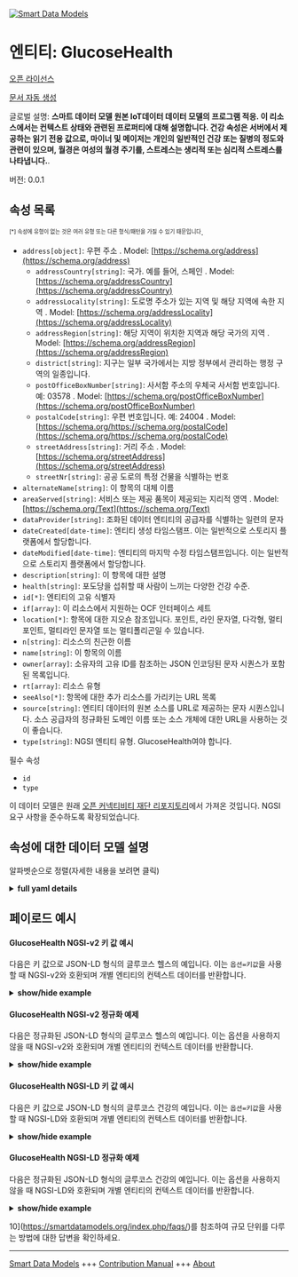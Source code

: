 <!-- 10-Header -->  
[![Smart Data Models](https://smartdatamodels.org/wp-content/uploads/2022/01/SmartDataModels_logo.png "Logo")](https://smartdatamodels.org)  
엔티티: GlucoseHealth  
==================<!-- /10-Header -->  
<!-- 15-License -->  
[오픈 라이선스](https://github.com/smart-data-models//dataModel.OCF/blob/master/GlucoseHealth/LICENSE.md)  
[문서 자동 생성](https://docs.google.com/presentation/d/e/2PACX-1vTs-Ng5dIAwkg91oTTUdt8ua7woBXhPnwavZ0FxgR8BsAI_Ek3C5q97Nd94HS8KhP-r_quD4H0fgyt3/pub?start=false&loop=false&delayms=3000#slide=id.gb715ace035_0_60)  
<!-- /15-License -->  
<!-- 20-Description -->  
글로벌 설명: **스마트 데이터 모델 원본 IoT데이터 데이터 모델의 프로그램 적응. 이 리소스에서는 컨텍스트 상태와 관련된 프로퍼티에 대해 설명합니다. 건강 속성은 서버에서 제공하는 읽기 전용 값으로, 마이너 및 메이저는 개인의 일반적인 건강 또는 질병의 정도와 관련이 있으며, 월경은 여성의 월경 주기를, 스트레스는 생리적 또는 심리적 스트레스를 나타냅니다.**.  
버전: 0.0.1  
<!-- /20-Description -->  
<!-- 30-PropertiesList -->  

## 속성 목록  

<sup><sub>[*] 속성에 유형이 없는 것은 여러 유형 또는 다른 형식/패턴을 가질 수 있기 때문입니다</sub></sup>.  
- `address[object]`: 우편 주소  . Model: [https://schema.org/address](https://schema.org/address)	- `addressCountry[string]`: 국가. 예를 들어, 스페인  . Model: [https://schema.org/addressCountry](https://schema.org/addressCountry)  
	- `addressLocality[string]`: 도로명 주소가 있는 지역 및 해당 지역에 속한 지역  . Model: [https://schema.org/addressLocality](https://schema.org/addressLocality)  
	- `addressRegion[string]`: 해당 지역이 위치한 지역과 해당 국가의 지역  . Model: [https://schema.org/addressRegion](https://schema.org/addressRegion)  
	- `district[string]`: 지구는 일부 국가에서는 지방 정부에서 관리하는 행정 구역의 일종입니다.    
	- `postOfficeBoxNumber[string]`: 사서함 주소의 우체국 사서함 번호입니다. 예: 03578  . Model: [https://schema.org/postOfficeBoxNumber](https://schema.org/postOfficeBoxNumber)  
	- `postalCode[string]`: 우편 번호입니다. 예: 24004  . Model: [https://schema.org/https://schema.org/postalCode](https://schema.org/https://schema.org/postalCode)  
	- `streetAddress[string]`: 거리 주소  . Model: [https://schema.org/streetAddress](https://schema.org/streetAddress)  
	- `streetNr[string]`: 공공 도로의 특정 건물을 식별하는 번호    
- `alternateName[string]`: 이 항목의 대체 이름  - `areaServed[string]`: 서비스 또는 제공 품목이 제공되는 지리적 영역  . Model: [https://schema.org/Text](https://schema.org/Text)- `dataProvider[string]`: 조화된 데이터 엔티티의 공급자를 식별하는 일련의 문자  - `dateCreated[date-time]`: 엔티티 생성 타임스탬프. 이는 일반적으로 스토리지 플랫폼에서 할당합니다.  - `dateModified[date-time]`: 엔티티의 마지막 수정 타임스탬프입니다. 이는 일반적으로 스토리지 플랫폼에서 할당합니다.  - `description[string]`: 이 항목에 대한 설명  - `health[string]`: 포도당을 섭취할 때 사람이 느끼는 다양한 건강 수준.  - `id[*]`: 엔티티의 고유 식별자  - `if[array]`: 이 리소스에서 지원하는 OCF 인터페이스 세트  - `location[*]`: 항목에 대한 지오숀 참조입니다. 포인트, 라인 문자열, 다각형, 멀티포인트, 멀티라인 문자열 또는 멀티폴리곤일 수 있습니다.  - `n[string]`: 리소스의 친근한 이름  - `name[string]`: 이 항목의 이름  - `owner[array]`: 소유자의 고유 ID를 참조하는 JSON 인코딩된 문자 시퀀스가 포함된 목록입니다.  - `rt[array]`: 리소스 유형  - `seeAlso[*]`: 항목에 대한 추가 리소스를 가리키는 URL 목록  - `source[string]`: 엔티티 데이터의 원본 소스를 URL로 제공하는 문자 시퀀스입니다. 소스 공급자의 정규화된 도메인 이름 또는 소스 개체에 대한 URL을 사용하는 것이 좋습니다.  - `type[string]`: NGSI 엔티티 유형. GlucoseHealth여야 합니다.  <!-- /30-PropertiesList -->  
<!-- 35-RequiredProperties -->  
필수 속성  
- `id`  - `type`  <!-- /35-RequiredProperties -->  
<!-- 40-RequiredProperties -->  
이 데이터 모델은 원래 [오픈 커넥티비티 재단 리포지토리](https://github.com/openconnectivityfoundation/IoTDataModels)에서 가져온 것입니다. NGSI 요구 사항을 준수하도록 확장되었습니다.  
<!-- /40-RequiredProperties -->  
<!-- 50-DataModelHeader -->  
## 속성에 대한 데이터 모델 설명  
알파벳순으로 정렬(자세한 내용을 보려면 클릭)  
<!-- /50-DataModelHeader -->  
<!-- 60-ModelYaml -->  
<details><summary><strong>full yaml details</strong></summary>    
```yaml  
GlucoseHealth:    
  description: Smart Data Models Program adaptation of the original IoTData data Models. This Resource describes the Properties associated with context health. The health Property is a read-only value that is provided by the Server where minor and major are related to the general health or the level of illness of the person; menses refers to the female menstrual cycle; stress refers to physiological or psychological stress.    
  properties:    
    address:    
      description: The mailing address    
      properties:    
        addressCountry:    
          description: 'The country. For example, Spain'    
          type: string    
          x-ngsi:    
            model: https://schema.org/addressCountry    
            type: Property    
        addressLocality:    
          description: 'The locality in which the street address is, and which is in the region'    
          type: string    
          x-ngsi:    
            model: https://schema.org/addressLocality    
            type: Property    
        addressRegion:    
          description: 'The region in which the locality is, and which is in the country'    
          type: string    
          x-ngsi:    
            model: https://schema.org/addressRegion    
            type: Property    
        district:    
          description: 'A district is a type of administrative division that, in some countries, is managed by the local government'    
          type: string    
          x-ngsi:    
            type: Property    
        postOfficeBoxNumber:    
          description: 'The post office box number for PO box addresses. For example, 03578'    
          type: string    
          x-ngsi:    
            model: https://schema.org/postOfficeBoxNumber    
            type: Property    
        postalCode:    
          description: 'The postal code. For example, 24004'    
          type: string    
          x-ngsi:    
            model: https://schema.org/https://schema.org/postalCode    
            type: Property    
        streetAddress:    
          description: The street address    
          type: string    
          x-ngsi:    
            model: https://schema.org/streetAddress    
            type: Property    
        streetNr:    
          description: Number identifying a specific property on a public street    
          type: string    
          x-ngsi:    
            type: Property    
      type: object    
      x-ngsi:    
        model: https://schema.org/address    
        type: Property    
    alternateName:    
      description: An alternative name for this item    
      type: string    
      x-ngsi:    
        type: Property    
    areaServed:    
      description: The geographic area where a service or offered item is provided    
      type: string    
      x-ngsi:    
        model: https://schema.org/Text    
        type: Property    
    dataProvider:    
      description: A sequence of characters identifying the provider of the harmonised data entity    
      type: string    
      x-ngsi:    
        type: Property    
    dateCreated:    
      description: Entity creation timestamp. This will usually be allocated by the storage platform    
      format: date-time    
      type: string    
      x-ngsi:    
        type: Property    
    dateModified:    
      description: Timestamp of the last modification of the entity. This will usually be allocated by the storage platform    
      format: date-time    
      type: string    
      x-ngsi:    
        type: Property    
    description:    
      description: A description of this item    
      type: string    
      x-ngsi:    
        type: Property    
    health:    
      description: The various levels of health a person feels when taking a glucose.    
      enum:    
        - minor    
        - major    
        - menses    
        - stress    
        - none    
      readOnly: true    
      type: string    
      x-ngsi:    
        type: Property    
    id:    
      anyOf:    
        - description: Identifier format of any NGSI entity    
          maxLength: 256    
          minLength: 1    
          pattern: ^[\w\-\.\{\}\$\+\*\[\]`|~^@!,:\\]+$    
          type: string    
          x-ngsi:    
            type: Property    
        - description: Identifier format of any NGSI entity    
          format: uri    
          type: string    
          x-ngsi:    
            type: Property    
      description: Unique identifier of the entity    
      x-ngsi:    
        type: Property    
    if:    
      description: The OCF Interface set supported by this Resource    
      items:    
        enum:    
          - oic.if.s    
          - oic.if.baseline    
        maxLength: 64    
        type: string    
      minItems: 1    
      readOnly: true    
      type: array    
      uniqueItems: true    
      x-ngsi:    
        type: Property    
    location:    
      description: 'Geojson reference to the item. It can be Point, LineString, Polygon, MultiPoint, MultiLineString or MultiPolygon'    
      oneOf:    
        - description: Geojson reference to the item. Point    
          properties:    
            bbox:    
              items:    
                type: number    
              minItems: 4    
              type: array    
            coordinates:    
              items:    
                type: number    
              minItems: 2    
              type: array    
            type:    
              enum:    
                - Point    
              type: string    
          required:    
            - type    
            - coordinates    
          title: GeoJSON Point    
          type: object    
          x-ngsi:    
            type: GeoProperty    
        - description: Geojson reference to the item. LineString    
          properties:    
            bbox:    
              items:    
                type: number    
              minItems: 4    
              type: array    
            coordinates:    
              items:    
                items:    
                  type: number    
                minItems: 2    
                type: array    
              minItems: 2    
              type: array    
            type:    
              enum:    
                - LineString    
              type: string    
          required:    
            - type    
            - coordinates    
          title: GeoJSON LineString    
          type: object    
          x-ngsi:    
            type: GeoProperty    
        - description: Geojson reference to the item. Polygon    
          properties:    
            bbox:    
              items:    
                type: number    
              minItems: 4    
              type: array    
            coordinates:    
              items:    
                items:    
                  items:    
                    type: number    
                  minItems: 2    
                  type: array    
                minItems: 4    
                type: array    
              type: array    
            type:    
              enum:    
                - Polygon    
              type: string    
          required:    
            - type    
            - coordinates    
          title: GeoJSON Polygon    
          type: object    
          x-ngsi:    
            type: GeoProperty    
        - description: Geojson reference to the item. MultiPoint    
          properties:    
            bbox:    
              items:    
                type: number    
              minItems: 4    
              type: array    
            coordinates:    
              items:    
                items:    
                  type: number    
                minItems: 2    
                type: array    
              type: array    
            type:    
              enum:    
                - MultiPoint    
              type: string    
          required:    
            - type    
            - coordinates    
          title: GeoJSON MultiPoint    
          type: object    
          x-ngsi:    
            type: GeoProperty    
        - description: Geojson reference to the item. MultiLineString    
          properties:    
            bbox:    
              items:    
                type: number    
              minItems: 4    
              type: array    
            coordinates:    
              items:    
                items:    
                  items:    
                    type: number    
                  minItems: 2    
                  type: array    
                minItems: 2    
                type: array    
              type: array    
            type:    
              enum:    
                - MultiLineString    
              type: string    
          required:    
            - type    
            - coordinates    
          title: GeoJSON MultiLineString    
          type: object    
          x-ngsi:    
            type: GeoProperty    
        - description: Geojson reference to the item. MultiLineString    
          properties:    
            bbox:    
              items:    
                type: number    
              minItems: 4    
              type: array    
            coordinates:    
              items:    
                items:    
                  items:    
                    items:    
                      type: number    
                    minItems: 2    
                    type: array    
                  minItems: 4    
                  type: array    
                type: array    
              type: array    
            type:    
              enum:    
                - MultiPolygon    
              type: string    
          required:    
            - type    
            - coordinates    
          title: GeoJSON MultiPolygon    
          type: object    
          x-ngsi:    
            type: GeoProperty    
      x-ngsi:    
        type: GeoProperty    
    n:    
      description: Friendly name of the Resource    
      maxLength: 64    
      readOnly: true    
      type: string    
      x-ngsi:    
        type: Property    
    name:    
      description: The name of this item    
      type: string    
      x-ngsi:    
        type: Property    
    owner:    
      description: A List containing a JSON encoded sequence of characters referencing the unique Ids of the owner(s)    
      items:    
        anyOf:    
          - description: Identifier format of any NGSI entity    
            maxLength: 256    
            minLength: 1    
            pattern: ^[\w\-\.\{\}\$\+\*\[\]`|~^@!,:\\]+$    
            type: string    
            x-ngsi:    
              type: Property    
          - description: Identifier format of any NGSI entity    
            format: uri    
            type: string    
            x-ngsi:    
              type: Property    
        description: Unique identifier of the entity    
        x-ngsi:    
          type: Property    
      type: array    
      x-ngsi:    
        type: Property    
    rt:    
      description: Resource Type    
      items:    
        enum:    
          - oic.r.glucose.health    
        maxLength: 64    
        type: string    
      minItems: 1    
      readOnly: true    
      type: array    
      x-ngsi:    
        type: Property    
    seeAlso:    
      description: list of uri pointing to additional resources about the item    
      oneOf:    
        - items:    
            format: uri    
            type: string    
          minItems: 1    
          type: array    
        - format: uri    
          type: string    
      x-ngsi:    
        type: Property    
    source:    
      description: 'A sequence of characters giving the original source of the entity data as a URL. Recommended to be the fully qualified domain name of the source provider, or the URL to the source object'    
      type: string    
      x-ngsi:    
        type: Property    
    type:    
      description: NGSI entity type. It has to be GlucoseHealth    
      enum:    
        - GlucoseHealth    
      type: string    
      x-ngsi:    
        type: Property    
  required:    
    - id    
    - type    
  type: object    
  x-derived-from: https://github.com/OpenInterConnect/IoTDataModels/blob/master/GlucoseHealthResURI.swagger.json    
  x-disclaimer: 'Redistribution and use in source and binary forms, with or without modification, are permitted  provided that the license conditions are met. Copyleft (c) 2022 Contributors to Smart Data Models Program'    
  x-license-url: https://github.com/smart-data-models/dataModel.OCF/blob/master/GlucoseHealth/LICENSE.md    
  x-model-schema: https://smart-data-models.github.io/dataModel.IoTDataModels/GlucoseHealth/schema.json    
  x-model-tags: OCF    
  x-version: 0.0.1    
```  
</details>    
<!-- /60-ModelYaml -->  
<!-- 70-MiddleNotes -->  
<!-- /70-MiddleNotes -->  
<!-- 80-Examples -->  
## 페이로드 예시  
#### GlucoseHealth NGSI-v2 키 값 예시  
다음은 키 값으로 JSON-LD 형식의 글루코스 헬스의 예입니다. 이는 `옵션=키값`을 사용할 때 NGSI-v2와 호환되며 개별 엔티티의 컨텍스트 데이터를 반환합니다.  
<details><summary><strong>show/hide example</strong></summary>    
```json  
{  
    "id": "urn:ngsi-ld:GlucoseHealth:id:QBNE:37382998",  
    "dateCreated": "1993-11-20T10:31:37Z",  
    "dateModified": "1972-10-16T23:59:32Z",  
    "source": "Mr card current seat down. Offer commercial last.",  
    "name": "Walk arm receive air generation. Approach education and four until s",  
    "alternateName": "Structure herself meet support. Year institution tonight far out. Among feeling employee shake opti",  
    "description": "Green issue plan. Just anything ahead stage wind.",  
    "dataProvider": "Onto suggest blood energy. Whom have money more will financial. Final people certainly wall though serious military.",  
    "owner": [  
        "urn:ngsi-ld:GlucoseHealth:items:TGKA:23765444",  
        "urn:ngsi-ld:GlucoseHealth:items:IBBT:31467875"  
    ],  
    "seeAlso": [  
        "urn:ngsi-ld:GlucoseHealth:items:YGAQ:73514661"  
    ],  
    "location": {  
        "type": "Point",  
        "coordinates": [  
            -57.6638655,  
            115.048046  
        ]  
    },  
    "address": {  
        "streetAddress": "Former staff mentio",  
        "addressLocality": "Much just a assume pay. Month such only strong.",  
        "addressRegion": "Parent price live official reality meet attention. Yard girl listen stop pattern find keep. Institution into people stock civil word season real.",  
        "addressCountry": "Main yard century recent. Manager possibl",  
        "postalCode": "New none surface. Company prepare foot.",  
        "postOfficeBoxNumber": "High half visit according resource which occur. Likely power paper similar shake message laugh about. Eight national thousand live might.",  
        "streetNr": "Student collection deep. Report dinner end with situat",  
        "district": "Me just stay maintain. Magazine film least both "  
    },  
    "areaServed": "Whether side alone position coach series. Moment move walk very. Tha",  
    "rt": [  
        "oic.r.glucose.health"  
    ],  
    "health": "menses",  
    "n": "Before",  
    "if": [  
        "oic.if.baseline"  
    ],  
    "type": "GlucoseHealth"  
}  
```  
</details>  
#### GlucoseHealth NGSI-v2 정규화 예제  
다음은 정규화된 JSON-LD 형식의 글루코스 헬스의 예입니다. 이는 옵션을 사용하지 않을 때 NGSI-v2와 호환되며 개별 엔티티의 컨텍스트 데이터를 반환합니다.  
<details><summary><strong>show/hide example</strong></summary>    
```json  
{  
    "id": "urn:ngsi-ld:GlucoseHealth:id:QBNE:37382998",  
    "dateCreated": {  
        "type": "DateTime",  
        "value": "1993-11-20T10:31:37Z"  
    },  
    "dateModified": {  
        "type": "DateTime",  
        "value": "1972-10-16T23:59:32Z"  
    },  
    "source": {  
        "type": "Text",  
        "value": "Mr card current seat down. Offer commercial last."  
    },  
    "name": {  
        "type": "Text",  
        "value": "Walk arm receive air generation. Approach education and four until s"  
    },  
    "alternateName": {  
        "type": "Text",  
        "value": "Structure herself meet support. Year institution tonight far out. Among feeling employee shake opti"  
    },  
    "description": {  
        "type": "Text",  
        "value": "Green issue plan. Just anything ahead stage wind."  
    },  
    "dataProvider": {  
        "type": "Text",  
        "value": "Onto suggest blood energy. Whom have money more will financial. Final people certainly wall though serious military."  
    },  
    "owner": {  
        "type": "StructuredValue",  
        "value": [  
            "urn:ngsi-ld:GlucoseHealth:items:TGKA:23765444",  
            "urn:ngsi-ld:GlucoseHealth:items:IBBT:31467875"  
        ]  
    },  
    "seeAlso": {  
        "type": "StructuredValue",  
        "value": [  
            "urn:ngsi-ld:GlucoseHealth:items:YGAQ:73514661"  
        ]  
    },  
    "location": {  
        "type": "geo:json",  
        "value": {  
            "type": "Point",  
            "coordinates": [  
                -57.6638655,  
                115.048046  
            ]  
        }  
    },  
    "address": {  
        "type": "StructuredValue",  
        "value": {  
            "streetAddress": "Former staff mentio",  
            "addressLocality": "Much just a assume pay. Month such only strong.",  
            "addressRegion": "Parent price live official reality meet attention. Yard girl listen stop pattern find keep. Institution into people stock civil word season real.",  
            "addressCountry": "Main yard century recent. Manager possibl",  
            "postalCode": "New none surface. Company prepare foot.",  
            "postOfficeBoxNumber": "High half visit according resource which occur. Likely power paper similar shake message laugh about. Eight national thousand live might.",  
            "streetNr": "Student collection deep. Report dinner end with situat",  
            "district": "Me just stay maintain. Magazine film least both "  
        }  
    },  
    "areaServed": {  
        "type": "Text",  
        "value": "Whether side alone position coach series. Moment move walk very. Tha"  
    },  
    "rt": {  
        "type": "StructuredValue",  
        "value": [  
            "oic.r.glucose.health"  
        ]  
    },  
    "health": {  
        "type": "Text",  
        "value": "menses"  
    },  
    "n": {  
        "type": "Text",  
        "value": "Before"  
    },  
    "if": {  
        "type": "StructuredValue",  
        "value": [  
            "oic.if.baseline"  
        ]  
    },  
    "type": "GlucoseHealth"  
}  
```  
</details>  
#### GlucoseHealth NGSI-LD 키 값 예시  
다음은 키 값으로 JSON-LD 형식의 글루코스 건강의 예입니다. 이는 `옵션=키값`을 사용할 때 NGSI-LD와 호환되며 개별 엔티티의 컨텍스트 데이터를 반환합니다.  
<details><summary><strong>show/hide example</strong></summary>    
```json  
{  
    "id": "urn:ngsi-ld:GlucoseHealth:id:QBNE:37382998",  
    "dateCreated": "1993-11-20T10:31:37Z",  
    "dateModified": "1972-10-16T23:59:32Z",  
    "source": "Mr card current seat down. Offer commercial last.",  
    "name": "Walk arm receive air generation. Approach education and four until s",  
    "alternateName": "Structure herself meet support. Year institution tonight far out. Among feeling employee shake opti",  
    "description": "Green issue plan. Just anything ahead stage wind.",  
    "dataProvider": "Onto suggest blood energy. Whom have money more will financial. Final people certainly wall though serious military.",  
    "owner": [  
        "urn:ngsi-ld:GlucoseHealth:items:TGKA:23765444",  
        "urn:ngsi-ld:GlucoseHealth:items:IBBT:31467875"  
    ],  
    "seeAlso": [  
        "urn:ngsi-ld:GlucoseHealth:items:YGAQ:73514661"  
    ],  
    "location": {  
        "type": "Point",  
        "coordinates": [  
            -57.6638655,  
            115.048046  
        ]  
    },  
    "address": {  
        "streetAddress": "Former staff mentio",  
        "addressLocality": "Much just a assume pay. Month such only strong.",  
        "addressRegion": "Parent price live official reality meet attention. Yard girl listen stop pattern find keep. Institution into people stock civil word season real.",  
        "addressCountry": "Main yard century recent. Manager possibl",  
        "postalCode": "New none surface. Company prepare foot.",  
        "postOfficeBoxNumber": "High half visit according resource which occur. Likely power paper similar shake message laugh about. Eight national thousand live might.",  
        "streetNr": "Student collection deep. Report dinner end with situat",  
        "district": "Me just stay maintain. Magazine film least both "  
    },  
    "areaServed": "Whether side alone position coach series. Moment move walk very. Tha",  
    "rt": [  
        "oic.r.glucose.health"  
    ],  
    "health": "menses",  
    "n": "Before",  
    "if": [  
        "oic.if.baseline"  
    ],  
    "type": "GlucoseHealth",  
    "@context": [  
        "https://smartdatamodels.org/context.jsonld"  
    ]  
}  
```  
</details>  
#### GlucoseHealth NGSI-LD 정규화 예제  
다음은 정규화된 JSON-LD 형식의 글루코스 건강의 예입니다. 이는 옵션을 사용하지 않을 때 NGSI-LD와 호환되며 개별 엔티티의 컨텍스트 데이터를 반환합니다.  
<details><summary><strong>show/hide example</strong></summary>    
```json  
{  
    "id": "urn:ngsi-ld:GlucoseHealth:id:QBNE:37382998",  
    "dateCreated": {  
        "type": "Property",  
        "value": {  
            "@type": "DateTime",  
            "@value": "1993-11-20T10:31:37Z"  
        }  
    },  
    "dateModified": {  
        "type": "Property",  
        "value": {  
            "@type": "DateTime",  
            "@value": "1972-10-16T23:59:32Z"  
        }  
    },  
    "source": {  
        "type": "Property",  
        "value": "Mr card current seat down. Offer commercial last."  
    },  
    "name": {  
        "type": "Property",  
        "value": "Walk arm receive air generation. Approach education and four until s"  
    },  
    "alternateName": {  
        "type": "Property",  
        "value": "Structure herself meet support. Year institution tonight far out. Among feeling employee shake opti"  
    },  
    "description": {  
        "type": "Property",  
        "value": "Green issue plan. Just anything ahead stage wind."  
    },  
    "dataProvider": {  
        "type": "Property",  
        "value": "Onto suggest blood energy. Whom have money more will financial. Final people certainly wall though serious military."  
    },  
    "owner": {  
        "type": "Property",  
        "value": [  
            "urn:ngsi-ld:GlucoseHealth:items:TGKA:23765444",  
            "urn:ngsi-ld:GlucoseHealth:items:IBBT:31467875"  
        ]  
    },  
    "seeAlso": {  
        "type": "Property",  
        "value": [  
            "urn:ngsi-ld:GlucoseHealth:items:YGAQ:73514661"  
        ]  
    },  
    "location": {  
        "type": "GeoProperty",  
        "value": {  
            "type": "Point",  
            "coordinates": [  
                -57.6638655,  
                115.048046  
            ]  
        }  
    },  
    "address": {  
        "type": "Property",  
        "value": {  
            "streetAddress": "Former staff mentio",  
            "addressLocality": "Much just a assume pay. Month such only strong.",  
            "addressRegion": "Parent price live official reality meet attention. Yard girl listen stop pattern find keep. Institution into people stock civil word season real.",  
            "addressCountry": "Main yard century recent. Manager possibl",  
            "postalCode": "New none surface. Company prepare foot.",  
            "postOfficeBoxNumber": "High half visit according resource which occur. Likely power paper similar shake message laugh about. Eight national thousand live might.",  
            "streetNr": "Student collection deep. Report dinner end with situat",  
            "district": "Me just stay maintain. Magazine film least both "  
        }  
    },  
    "areaServed": {  
        "type": "Property",  
        "value": "Whether side alone position coach series. Moment move walk very. Tha"  
    },  
    "rt": {  
        "type": "Property",  
        "value": [  
            "oic.r.glucose.health"  
        ]  
    },  
    "health": {  
        "type": "Property",  
        "value": "menses"  
    },  
    "n": {  
        "type": "Property",  
        "value": "Before"  
    },  
    "if": {  
        "type": "Property",  
        "value": [  
            "oic.if.baseline"  
        ]  
    },  
    "type": "GlucoseHealth",  
    "@context": [  
        "https://smartdatamodels.org/context.jsonld"  
    ]  
}  
```  
</details><!-- /80-Examples -->  
<!-- 90-FooterNotes -->  
<!-- /90-FooterNotes -->  
<!-- 95-Units -->  
10](https://smartdatamodels.org/index.php/faqs/)를 참조하여 규모 단위를 다루는 방법에 대한 답변을 확인하세요.  
<!-- /95-Units -->  
<!-- 97-LastFooter -->  
---  
[Smart Data Models](https://smartdatamodels.org) +++ [Contribution Manual](https://bit.ly/contribution_manual) +++ [About](https://bit.ly/Introduction_SDM)<!-- /97-LastFooter -->  
